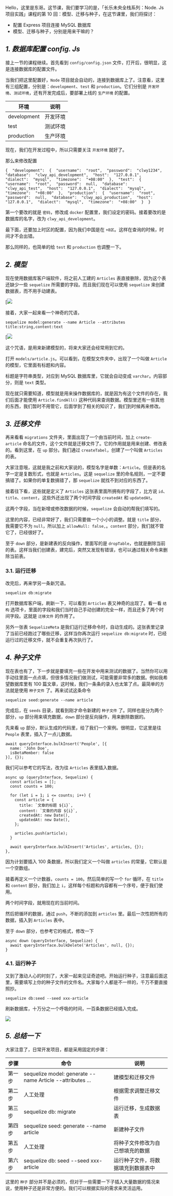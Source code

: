Hello，这里是东哥。这节课，我们要学习的是，「长乐未央全栈系列：Node. Js 项目实践」课程的第 10 回：模型、迁移与种子，在这节课里，我们将探讨：

*   配置 Express 项目连接 MySQL 数据库
*   模型、迁移与种子，分别是用来干嘛的？

_1\. 数据库配置 config. Js_
---------------------

接上一节的课程继续。首先看到 `config/config.json` 文件，打开后，很明显，这是连接数据库的配置文件。

当我们把这里配置好，`Node` 项目就会自动的，连接到数据库上了。注意看，这里有三组配置，分别是：`development`、`test` 和 `production`。它们分别是 `开发环境`、`测试环境`，还有开发完成后，要部署上线的 `生产环境` 的配置。

| 环境 | 说明 |
| --- | --- |
| development | 开发环境 |
| test | 测试环境 |
| production | 生产环境 |

现在，我们在开发过程中，所以只需要关注 `开发环境` 就好了。

那么来修改配置

```
{  "development":  {  "username":  "root",  "password":  "clwy1234",  "database":  "clwy_api_development",  "host":  "127.0.0.1",  "dialect":  "mysql",  "timezone":  "+08:00"  },  "test":  {  "username":  "root",  "password":  null,  "database":  "clwy_api_test",  "host":  "127.0.0.1",  "dialect":  "mysql",  "timezone":  "+08:00"  },  "production":  {  "username":  "root",  "password":  null,  "database":  "clwy_api_production",  "host":  "127.0.0.1",  "dialect":  "mysql",  "timezone":  "+08:00"  }  } 
```

第一个要改的就是 `密码`，修改成 `docker` 配置里，我们设定的密码。接着要改的是数据库的名字，改为 `clwy_api_development`。

最下面，还要加上时区的配置，因为我们中国是在 `+8区`。这样在查询的时候，时间才不会出错。

那么同样的，也简单的给 `test` 和 `production` 也调整一下。

_2\. 模型_
--------

现在使用数据库客户端软件，将之前人工建的 `Articles` 表直接删除，因为这个表还缺少一些 `sequelize` 所需要的字段。而且我们现在可以使用 `sequelize` 来创建数据表，而不用手动建表。

[![](https://assets.clwy.cn/uploads/kers2y68zho6y8dgls8g5ib3b5lt!large)


接着，大家一起来看一个神奇的咒语，

```
sequelize model:generate --name Article --attributes title:string,content:text 
```

[![](https://assets.clwy.cn/uploads/s2zpl67vmta3zr60778m8cq26j80!large)


这个咒语，是用来新建模型的，将来大家还会经常用到它的。

打开 `models/article.js`。可以看到，在模型文件夹中，出现了一个叫做 `Article` 的模型，它里面有标题和内容。

标题是字符串类型，对应到 MySQL 数据库里，它就会自动变成 `varchar`。内容部分，则是 `text` 类型。

现在就只需要知道，模型就是用来操作数据库的，就是因为有这个文件的存在，我们后面才能使用 `Article.findAll()` 这种代码来查询数据。模型里还有一些其他的东西，我们暂时不用管它，后面学到了相关的知识了，我们到时候再来修改。

_3\. 迁移文件_
----------

再来看看 `migrations` 文件夹，里面出现了一个由当前时间，加上 `create-article` 命名的文件，这个文件就是迁移文件了。它的作用就是用来创建、修改表的。看到这里，在 `up` 部分。我们通过 `createTabel`，创建了一个叫做 `Articles` 的表。

大家注意哦，这就是我之前和大家说的，模型名字是单数：`Article`。但是表的名字一定是复数形式，也就是 `Articles`。这是 `sequelize` 里的命名规则，一定不要搞错了。如果你的单复数搞错了，那 `sequelize` 就找不到对应的东西了。

接着往下看，这些就是定义了 `Articles` 这张表里面所拥有的字段了，比方说 `id`、`title`、`content`，这些外还出现了两个时间字段 `createdAt` 和 `updatedAt`。

这两个字段，当在新增或修改数据的时候，`sequelize` 会自动的帮我们填写的。

这里的内容，已经非常好了，我们只需要做一个小小的调整。就是 `title` 部分，我需要它不为 `null`，所以加上 `allowNull: false,`。`content` 部分，我们就不管它了，已经很好了。

至于 `down` 部分，是新建表的反向操作，里面写的是 `dropTable`，也就是删除当前的表。这样当我们创建表，建完后，突然又发现有错误，也可以通过相关命令来删除当前表。

### 3.1. 运行迁移

改完后，再来学另一条新咒语。

```
sequelize db:migrate 
```

打开数据库客户端，刷新一下，可以看到 `Articles` 表又神奇的出现了。看一看 `结构` 选项卡，里面的字段和我们当时自己手动创建的完全一样，而且还多了两个时间字段。这就是 `迁移文件` 的作用了。

另外一张表 `SequelizeMeta` 是我们运行迁移命令时，自动生成的。这张表里记录了当前已经跑过了哪些迁移，这样当你再次运行 `sequelize db:migrate` 时，已经运行过的迁移文件，就不会重复再次执行了。

_4\. 种子文件_
----------

现在表也有了，下一步就是要填充一些在开发中用来测试的数据了。当然你可以用手动往里面一点点填，但很多情况我们做测试，可能需要非常多的数据。例如我希望数据库里有 100 篇文章，这时候，我们一条条的录入也太笨了点。最简单的方法就是使用 `种子文件` 了。再来试试这条命令

```
sequelize seed:generate --name article 
```

完成后，在 `seeds` 目录，就看到刚才命令新建的 `种子文件` 了。同样也是分为两个部分，`up` 部分用来填充数据，`down` 部分是反向操作，用来删除数据的。

先来看 `up` 部分，默认生成的代码里，给了我们一个案例。很明显，它这里是往 `People` 表里，插入了一点儿数据。

```
await queryInterface.bulkInsert('People', [{
  name: 'John Doe',
  isBetaMember: false
}], {}); 
```

我们可以参考它的写法，改为往 `Articles` 表里插入数据。

```
async up (queryInterface, Sequelize) {
  const articles = [];
  const counts = 100;

  for (let i = 1; i <= counts; i++) {
    const article = {
      title: `文章的标题 ${i}`,
      content: `文章的内容 ${i}`,
      createdAt: new Date(),
      updatedAt: new Date(),
    };

    articles.push(article);
  }

  await queryInterface.bulkInsert('Articles', articles, {});
}, 
```

因为计划要插入 100 条数据，所以我们定义一个叫做 `articles` 的常量，它默认是一个空数组。

接着再定义一个计数器，`counts = 100`。然后简单的写一个 `for` 循环，在 `title` 和 `content` 部分，我们加上 `i`，这样每个标题和内容都有一个序号，便于我们使用。

两个时间字段，就用现在的当前时间。

然后把循环的数据，通过 `push`，不断的添加到 `articles` 里。最后一次性把所有的数据，插入到 `Articles` 表中。

至于 `down` 部分，也参考它的格式，修改一下

```
async down (queryInterface, Sequelize) {
  await queryInterface.bulkDelete('Articles', null, {});
} 
```

### 4.1. 运行种子

又到了激动人心的时刻了，大家一起来见证奇迹吧。开始运行种子，注意最后面这里，需要填写上你的种子文件的文件名。大家每个人都是不一样的，千万不要直接照抄。

```
sequelize db:seed --seed xxx-article 
```

刷新数据库，十万分之一个呼吸的时间，一百条数据已经插入完成。

[![](https://assets.clwy.cn/uploads/qy55lp788xhgkykuyag7zxa1q2wx!large)
]( https://assets.clwy.cn/uploads/qy55lp788xhgkykuyag7zxa1q2wx!large )

_5\. 总结一下_
----------

大家注意了，日常开发项目，都是采用固定的步骤：

| 步骤  | 命令                                                        | 说明                |
| --- | --------------------------------------------------------- | ----------------- |
| 第一步 | sequelize model: generate --name Article --attributes ... | 建模型和迁移文件          |
| 第二步 | 人工处理                                                      | 根据需求调整迁移文件        |
| 第三步 | sequelize db: migrate                                     | 运行迁移，生成数据表        |
| 第四步 | sequelize seed: generate --name article                   | 新建种子文件            |
| 第五步 | 人工处理                                                      | 将种子文件修改为自己想填充的数据  |
| 第六步 | sequelize db: seed --seed xxx-article                     | 运行种子文件，将数据填充到数据表中 |

这里的 `种子` 部分并不是必须的，但对于一些需要一下子插入大量数据的情况来说，使用种子还是非常方便的。我们可以根据实际的需求来灵活运用。